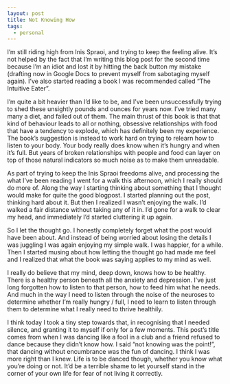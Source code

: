```yaml
---
layout: post
title: Not Knowing How
tags:
  - personal
---
```


I’m still riding high from Inis Spraoi, and trying to keep the feeling alive. It’s not helped by the fact that I’m writing this blog post for the second time because I’m an idiot and lost it by hitting the back button my mistake (drafting now in Google Docs to prevent myself from sabotaging myself again). I’ve also started reading a book I was recommended called “The Intuitive Eater”. 

I’m quite a bit heavier than I’d like to be, and I’ve been unsuccessfully trying to shed these unsightly pounds and ounces for years now. I’ve tried many many a diet, and failed out of them. The main thrust of this book is that that kind of behaviour leads to all or nothing, obsessive relationships with food that have a tendency to explode, which has definitely been my experience. The book’s suggestion is instead to work hard on trying to relearn how to listen to your body. Your body really does know when it’s hungry and when it’s full. But years of broken relationships with people and food can layer on top of those natural indicators so much noise as to make them unreadable.

As part of trying to keep the Inis Spraoi freedoms alive, and processing the what I’ve been reading I went for a walk this afternoon, which I really should do more of. Along the way I starting thinking about something that I thought would make for quite the good blogpost. I started planning out the post, thinking hard about it. But then I realized I wasn’t enjoying the walk. I’d walked a fair distance without taking any of it in. I’d gone for a walk to clear my head, and immediately I’d started cluttering it up again.

So I let the thought go. I honestly completely forget what the post would have been about. And instead of being worried about losing the details I was juggling I was again enjoying my simple walk. I was happier, for a while. Then I started musing about how letting the thought go had made me feel and I realized that what the book was saying applies to my mind as well.

I really do believe that my mind, deep down, knows how to be healthy. There is a healthy person beneath all the anxiety and depression. I’ve just long forgotten how to listen to that person, how to feed him what he needs. And much in the way I need to listen through the noise of the neuroses to determine whether I’m really hungry / full, I need to learn to listen through them to determine what I really need to thrive healthily.

I think today I took a tiny step towards that, in recognising that I needed silence, and granting it to myself if only for a few moments. This post’s title comes from when I was dancing like a fool in a club and a friend refused to dance because they didn’t know how. I said “not knowing was the point!”, that dancing without encumbrance was the fun of dancing. I think I was more right than I knew. Life is to be danced though, whether you know what you’re doing or not. It’d be a terrible shame to let yourself stand in the corner of your own life for fear of not living it correctly.
